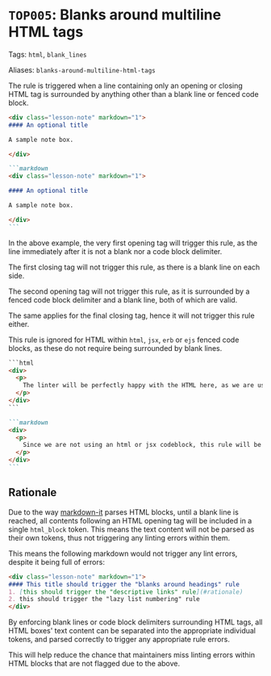 # `TOP005`: Blanks around multiline HTML tags

Tags: `html`, `blank_lines`

Aliases: `blanks-around-multiline-html-tags`

The rule is triggered when a line containing only an opening or closing HTML tag is surrounded by anything other than a blank line or fenced code block.

````markdown
<div class="lesson-note" markdown="1">
#### An optional title

A sample note box.

</div>

```markdown
<div class="lesson-note" markdown="1">

#### An optional title

A sample note box.

</div>
```
````

In the above example, the very first opening tag will trigger this rule, as the line immediately after it is not a blank nor a code block delimiter.

The first closing tag will not trigger this rule, as there is a blank line on each side.

The second opening tag will not trigger this rule, as it is surrounded by a fenced code block delimiter and a blank line, both of which are valid.

The same applies for the final closing tag, hence it will not trigger this rule either.

This rule is ignored for HTML within `html`, `jsx`, `erb` or `ejs` fenced code blocks, as these do not require being surrounded by blank lines.

````html
```html
<div>
  <p>
    The linter will be perfectly happy with the HTML here, as we are using an html code block.
  </p>
</div>
```
````

````markdown
```markdown
<div>
  <p>
    Since we are not using an html or jsx codeblock, this rule will be triggered. highlighting all four tags.
  </p>
</div>
```
````

## Rationale

Due to the way [markdown-it](https://github.com/markdown-it/markdown-it) parses HTML blocks, until a blank line is reached, all contents following an HTML opening tag will be included in a single `html_block` token. This means the text content will not be parsed as their own tokens, thus not triggering any linting errors within them.

This means the following markdown would not trigger any lint errors, despite it being full of errors:

```markdown
<div class="lesson-note" markdown="1">
#### This title should trigger the "blanks around headings" rule
1. [this should trigger the "descriptive links" rule](#rationale)
2. this should trigger the "lazy list numbering" rule
</div>
```

By enforcing blank lines or code block delimiters surrounding HTML tags, all HTML boxes' text content can be separated into the appropriate individual tokens, and parsed correctly to trigger any appropriate rule errors.

This will help reduce the chance that maintainers miss linting errors within HTML blocks that are not flagged due to the above.
